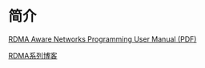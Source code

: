 # 简介

[RDMA Aware Networks Programming User Manual (PDF)](https://indico.cern.ch/event/218156/attachments/351725/490089/RDMA_Aware_Programming_user_manual.pdf)

[RDMA系列博客](https://www.zhihu.com/column/c_1231181516811390976)